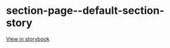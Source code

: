 # section-page--default-section-story

[View in storybook](https://raw.githack.com/Independent-Digital-News-and-Media-Ltd/indy100-pwamp-sb/PR-703-sb/index.html?path=/story/section-page--default-section-story)